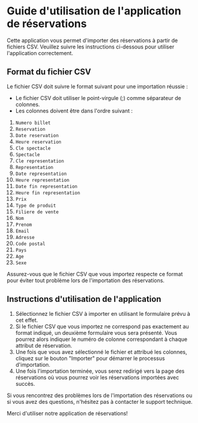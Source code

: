 # Guide d'utilisation de l'application de réservations

Cette application vous permet d'importer des réservations à partir de fichiers CSV. Veuillez suivre les instructions ci-dessous pour utiliser l'application correctement.

## Format du fichier CSV

Le fichier CSV doit suivre le format suivant pour une importation réussie :

- Le fichier CSV doit utiliser le point-virgule (;) comme séparateur de colonnes.
- Les colonnes doivent être dans l'ordre suivant :

1. `Numero billet`
2. `Reservation`
3. `Date reservation`
4. `Heure reservation`
5. `Cle spectacle`
6. `Spectacle`
7. `Cle representation`
8. `Representation`
9. `Date representation`
10. `Heure representation`
11. `Date fin representation`
12. `Heure fin representation`
13. `Prix`
14. `Type de produit`
15. `Filiere de vente`
16. `Nom`
17. `Prenom`
18. `Email`
19. `Adresse`
20. `Code postal`
21. `Pays`
22. `Age`
23. `Sexe`

Assurez-vous que le fichier CSV que vous importez respecte ce format pour éviter tout problème lors de l'importation des réservations.

## Instructions d'utilisation de l'application

1. Sélectionnez le fichier CSV à importer en utilisant le formulaire prévu à cet effet.
2. Si le fichier CSV que vous importez ne correspond pas exactement au format indiqué, un deuxième formulaire vous sera présenté. Vous pourrez alors indiquer le numéro de colonne correspondant à chaque attribut de réservation.
3. Une fois que vous avez sélectionné le fichier et attribué les colonnes, cliquez sur le bouton "Importer" pour démarrer le processus d'importation.
4. Une fois l'importation terminée, vous serez redirigé vers la page des réservations où vous pourrez voir les réservations importées avec succès.

Si vous rencontrez des problèmes lors de l'importation des réservations ou si vous avez des questions, n'hésitez pas à contacter le support technique.

Merci d'utiliser notre application de réservations!
